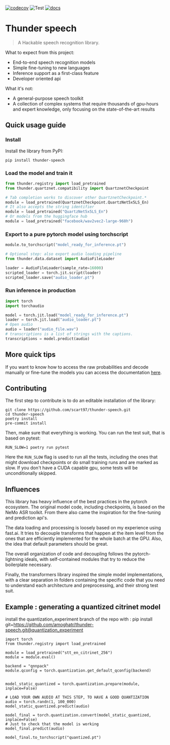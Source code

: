[![codecov](https://codecov.io/gh/scart97/thunder-speech/branch/master/graph/badge.svg?token=USCEGEGM3D)](https://codecov.io/gh/scart97/thunder-speech)
![Test](https://github.com/scart97/thunder-speech/workflows/Test/badge.svg)
[![docs](https://img.shields.io/badge/docs-read-informational)](https://scart97.github.io/thunder-speech/)

# Thunder speech

> A Hackable speech recognition library.

What to expect from this project:

- End-to-end speech recognition models
- Simple fine-tuning to new languages
- Inference support as a first-class feature
- Developer oriented api

What it's not:

- A general-purpose speech toolkit
- A collection of complex systems that require thousands of gpu-hours and expert knowledge, only focusing on the state-of-the-art results


## Quick usage guide

### Install

Install the library from PyPI:

```
pip install thunder-speech
```


### Load the model and train it

```py
from thunder.registry import load_pretrained
from thunder.quartznet.compatibility import QuartznetCheckpoint

# Tab completion works to discover other QuartznetCheckpoint.*
module = load_pretrained(QuartznetCheckpoint.QuartzNet5x5LS_En)
# It also accepts the string identifier
module = load_pretrained("QuartzNet5x5LS_En")
# Or models from the huggingface hub
module = load_pretrained("facebook/wav2vec2-large-960h")
```

### Export to a pure pytorch model using torchscript

```py
module.to_torchscript("model_ready_for_inference.pt")

# Optional step: also export audio loading pipeline
from thunder.data.dataset import AudioFileLoader

loader = AudioFileLoader(sample_rate=16000)
scripted_loader = torch.jit.script(loader)
scripted_loader.save("audio_loader.pt")
```

### Run inference in production

``` python
import torch
import torchaudio

model = torch.jit.load("model_ready_for_inference.pt")
loader = torch.jit.load("audio_loader.pt")
# Open audio
audio = loader("audio_file.wav")
# transcriptions is a list of strings with the captions.
transcriptions = model.predict(audio)
```

## More quick tips

If you want to know how to access the raw probabilities and decode manually or fine-tune the models you can access the documentation [here](https://scart97.github.io/thunder-speech/quick%20reference%20guide/).

## Contributing

The first step to contribute is to do an editable installation of the library:

```
git clone https://github.com/scart97/thunder-speech.git
cd thunder-speech
poetry install
pre-commit install
```

Then, make sure that everything is working. You can run the test suit, that is based on pytest:

```
RUN_SLOW=1 poetry run pytest
```

Here the `RUN_SLOW` flag is used to run all the tests, including the ones that might download checkpoints or do small training runs and are marked as slow. If you don't have a CUDA capable gpu, some tests will be unconditionally skipped.


## Influences

This library has heavy influence of the best practices in the pytorch ecosystem.
The original model code, including checkpoints, is based on the NeMo ASR toolkit.
From there also came the inspiration for the fine-tuning and prediction api's.

The data loading and processing is loosely based on my experience using fast.ai.
It tries to decouple transforms that happen at the item level from the ones that are efficiently implemented for the whole batch at the GPU.
Also, the idea that default parameters should be great.

The overall organization of code and decoupling follows the pytorch-lightning ideals, with self-contained modules that try to reduce the boilerplate necessary.

Finally, the transformers library inspired the simple model implementations, with a clear separation in folders containing the specific code that you need to understand each architecture and preprocessing, and their strong test suit.

## Example : generating a quantized citrinet model 

install the quantization_experiment branch of the repo with : pip install git+https://github.com/amoghatr/thunder-speech.git@quantization_experiment
```
import torch
from thunder.registry import load_pretrained

module = load_pretrained("stt_en_citrinet_256")
module = module.eval()

backend = "qnnpack"
module.qconfig = torch.quantization.get_default_qconfig(backend)


model_static_quantized = torch.quantization.prepare(module, inplace=False)

# LOAD YOUR OWN AUDIO AT THIS STEP, TO HAVE A GOOD QUANTIZATION
audio = torch.randn(1, 100_000)
model_static_quantized.predict(audio)

model_final = torch.quantization.convert(model_static_quantized, inplace=False)
# Just to check that the model is working
model_final.predict(audio)

model_final.to_torchscript("quantized.pt")
```
